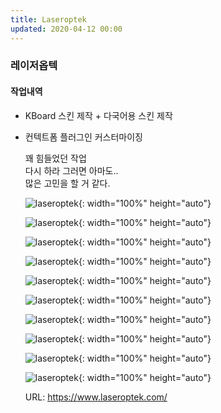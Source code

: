 ```yaml
---
title: Laseroptek
updated: 2020-04-12 00:00
---
```


### 레이저옵텍
  
#### 작업내역
- KBoard 스킨 제작 + 다국어용 스킨 제작
- 컨텍트폼 플러그인 커스터마이징
  
	꽤 힘들었던 작업  
	다시 하라 그러면 아마도..  
	많은 고민을 할 거 같다.  
  
	![laseroptek](https://github.com/project0210/project0210.github.io/blob/master/_posts/laseroptek/001.png?raw=true){: width="100%" height="auto"}
  
	![laseroptek](https://github.com/project0210/project0210.github.io/blob/master/_posts/laseroptek/002.png?raw=true){: width="100%" height="auto"}
  
	![laseroptek](https://github.com/project0210/project0210.github.io/blob/master/_posts/laseroptek/003.png?raw=true){: width="100%" height="auto"}
  
	![laseroptek](https://github.com/project0210/project0210.github.io/blob/master/_posts/laseroptek/003-1.png?raw=true){: width="100%" height="auto"}
  
	![laseroptek](https://github.com/project0210/project0210.github.io/blob/master/_posts/laseroptek/004.png?raw=true){: width="100%" height="auto"}
  
	![laseroptek](https://github.com/project0210/project0210.github.io/blob/master/_posts/laseroptek/005.png?raw=true){: width="100%" height="auto"}
  
	![laseroptek](https://github.com/project0210/project0210.github.io/blob/master/_posts/laseroptek/006.png?raw=true){: width="100%" height="auto"}
  
	![laseroptek](https://github.com/project0210/project0210.github.io/blob/master/_posts/laseroptek/007.png?raw=true){: width="100%" height="auto"}
  
	![laseroptek](https://github.com/project0210/project0210.github.io/blob/master/_posts/laseroptek/008.png?raw=true){: width="100%" height="auto"}
  
	![laseroptek](https://github.com/project0210/project0210.github.io/blob/master/_posts/laseroptek/009.png?raw=true){: width="100%" height="auto"}
  
	URL: https://www.laseroptek.com/